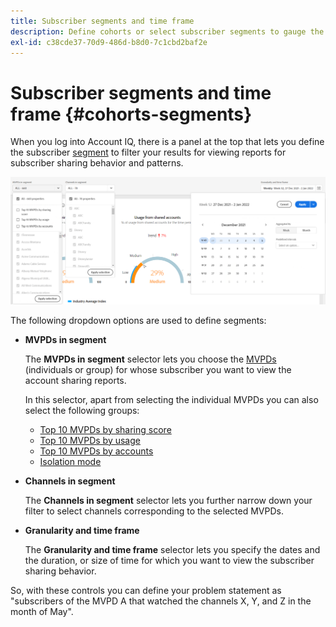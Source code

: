 ```yaml
---
title: Subscriber segments and time frame
description: Define cohorts or select subscriber segments to gauge the account sharing possibilities and patterns of your channel viewers to use graphical tools and reports in Account IQ.
exl-id: c38cde37-70d9-486d-b8d0-7c1cbd2baf2e
---
```

# Subscriber segments and time frame {#cohorts-segments}

When you log into Account IQ, there is a panel at the top that lets you define the subscriber [segment](/help/AccountIQ/product-concepts.md#segment-segmet-def) to filter your results for viewing reports for subscriber sharing behavior and patterns.

![](assets/filter-panel.png)

The following dropdown options are used to define segments:

* **MVPDs in segment**

  The **MVPDs in segment** selector lets you choose the [MVPDs](/help/AccountIQ/product-concepts.md#mvpd-def) (individuals or group) for whose subscriber you want to view the account sharing reports.

  In this selector, apart from selecting the individual MVPDs you can also select the following groups:
  * [Top 10 MVPDs by sharing score](/help/AccountIQ/product-concepts.md#top-mvpds-def)
  * [Top 10 MVPDs by usage](/help/AccountIQ/product-concepts.md#top-mvpds-def)
  * [Top 10 MVPDs by accounts](/help/AccountIQ/product-concepts.md#top-mvpds-def)
  * [Isolation mode](/help/AccountIQ/isolation-mode.md)

* **Channels in segment**

  The **Channels in segment** selector lets you further narrow down your filter to select channels corresponding to the selected MVPDs.

  <!--For example, you can define your segment as the "subscribers of the MVPD A that watched the channels X, Y, and Z".-->

* **Granularity and time frame**
  
  The **Granularity and time frame** selector lets you specify the dates and the duration, or size of time for which you want to view the subscriber sharing behavior.
  
So, with these controls you can define your problem statement as "subscribers of the MVPD A that watched the channels X, Y, and Z in the month of May".
